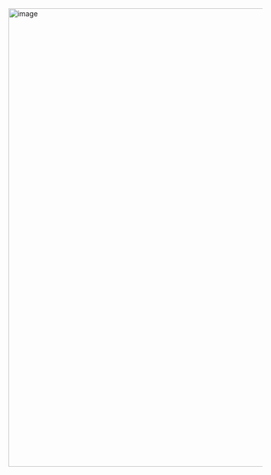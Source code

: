 <img width="982" height="908" alt="image" src="https://github.com/user-attachments/assets/2b53f024-4973-4915-81ca-7fed2a520592" />
